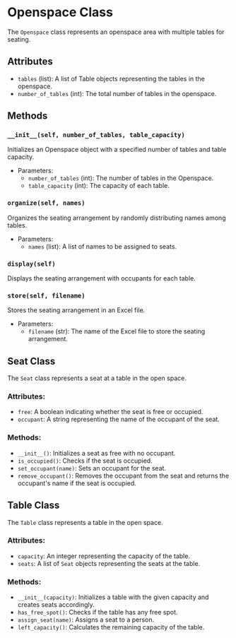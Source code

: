 # Openspace Class

The `Openspace` class represents an openspace area with multiple tables for seating.

## Attributes

- `tables` (list): A list of Table objects representing the tables in the openspace.
- `number_of_tables` (int): The total number of tables in the openspace.

## Methods

### `__init__(self, number_of_tables, table_capacity)`

Initializes an Openspace object with a specified number of tables and table capacity.

- Parameters:
  - `number_of_tables` (int): The number of tables in the Openspace.
  - `table_capacity` (int): The capacity of each table. 
    
### `organize(self, names)`

Organizes the seating arrangement by randomly distributing names among tables.

- Parameters:
  - `names` (list): A list of names to be assigned to seats.

### `display(self)`

Displays the seating arrangement with occupants for each table.

### `store(self, filename)`

Stores the seating arrangement in an Excel file.

- Parameters:
  - `filename` (str): The name of the Excel file to store the seating arrangement.

## Seat Class

The `Seat` class represents a seat at a table in the open space.

### Attributes:

- `free`: A boolean indicating whether the seat is free or occupied.
- `occupant`: A string representing the name of the occupant of the seat.

### Methods:

- `__init__()`: Initializes a seat as free with no occupant.
- `is_occupied()`: Checks if the seat is occupied.
- `set_occupant(name)`: Sets an occupant for the seat.
- `remove_occupant()`: Removes the occupant from the seat and returns the occupant's name if the seat is occupied.

## Table Class

The `Table` class represents a table in the open space.

### Attributes:

- `capacity`: An integer representing the capacity of the table.
- `seats`: A list of `Seat` objects representing the seats at the table.

### Methods:

- `__init__(capacity)`: Initializes a table with the given capacity and creates seats accordingly.
- `has_free_spot()`: Checks if the table has any free spot.
- `assign_seat(name)`: Assigns a seat to a person.
- `left_capacity()`: Calculates the remaining capacity of the table.


